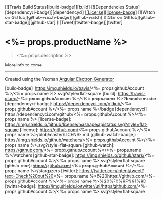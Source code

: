 [![Travis Build Status][build-badge]][build]
[![Dependencies Status][dependencyci-badge]][dependencyci]
[![License][license-badge]](LICENSE.md)
[![Watch on GitHub][github-watch-badge]][github-watch]
[![Star on GitHub][github-star-badge]][github-star]
[![Tweet][twitter-badge]][twitter]

# <%= props.productName %>

> <%= props.description %>

More info to come

---
Created using the Yeoman [Angular Electron Generator](https://github.com/MarkRabey/generator-angular-electron)

[build-badge]: https://img.shields.io/travis/<%= props.githubAccount %>/<%= props.name %>.svg?style=flat-square
[build]: https://travis-ci.org/<%= props.githubAccount %>/<%= props.name %>?branch=master
[dependencyci-badge]: https://dependencyci.com/github/<%= props.githubAccount %>/<%= props.name %>/badge
[dependencyci]: https://dependencyci.com/github/<%= props.githubAccount %>/<%= props.name %>
[license-badge]: https://img.shields.io/github/license/mashape/apistatus.svg?style=flat-square
[license]: https://github.com/<%= props.githubAccount %>/<%= props.name %>/blob/master/LICENSE.md
[github-watch-badge]: https://img.shields.io/github/watchers/<%= props.githubAccount %>/<%= props.name %>.svg?style=flat-square
[github-watch]: https://github.com/<%= props.githubAccount %>/<%= props.name %>/watchers
[github-star-badge]: https://img.shields.io/github/stars/<%= props.githubAccount %>/<%= props.name %>.svg?style=flat-square
[github-star]: https://github.com/<%= props.githubAccount %>/<%= props.name %>/stargazers
[twitter]: https://twitter.com/intent/tweet?text=Check%20out%20<%= props.name %>!%20https://github.com/<%= props.githubAccount %>/<%= props.name %>%20%F0%9F%91%8D
[twitter-badge]: https://img.shields.io/twitter/url/https/github.com/<%= props.githubAccount %>/<%= props.name %>.svg?style=flat-square